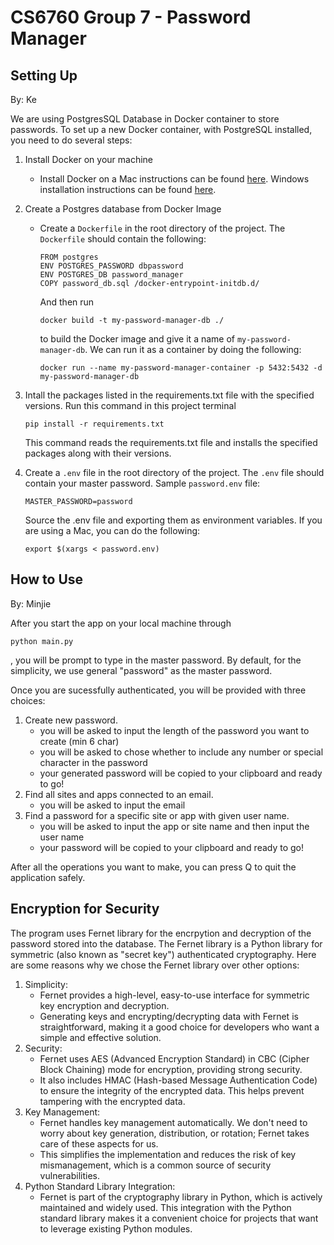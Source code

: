 # CS6760 Group 7 - Password Manager

## Setting Up
By: Ke

We are using PostgresSQL Database in Docker container to store passwords. 
To set up a new Docker container, with PostgreSQL installed, you need to do several steps:

1. Install Docker on your machine
   - Install Docker on a Mac instructions can be found [here](https://docs.docker.com/desktop/install/mac-install/). Windows installation instructions can be found [here](https://docs.docker.com/desktop/install/windows-install/).

2. Create a Postgres database from Docker Image
   - Create a `Dockerfile` in the root directory of the project. The `Dockerfile` should contain the following:
     ```
     FROM postgres
     ENV POSTGRES_PASSWORD dbpassword
     ENV POSTGRES_DB password_manager
     COPY password_db.sql /docker-entrypoint-initdb.d/
     ```
     And then run 
     ```
     docker build -t my-password-manager-db ./
     ``` 
     to build the Docker image and give it a name of `my-password-manager-db`.
     We can run it as a container by doing the following:
      ```
      docker run --name my-password-manager-container -p 5432:5432 -d my-password-manager-db
      ```

3. Intall the packages listed in the requirements.txt file with the specified versions.
   Run this command in this project terminal
      ```
      pip install -r requirements.txt
      ```
   This command reads the requirements.txt file and installs the specified packages along with their versions.

4. Create a `.env` file in the root directory of the project. The `.env` file should contain your master password. 
    Sample `password.env` file:
   ```
   MASTER_PASSWORD=password
   ```
   Source the .env file and exporting them as environment variables. If you are using a Mac, you can do the following:
   ```
   export $(xargs < password.env)
   ```

## How to Use
By: Minjie

After you start the app on your local machine through 
   ```
   python main.py
   ```
   , you will be prompt to type in the master password. By default, for the simplicity, we use general "password" as the master password.

Once you are sucessfully authenticated, you will be provided with three choices:
   1. Create new password.
         - you will be asked to input the length of the password you want to create (min 6 char)
         - you will be asked to chose whether to include any number or special character in the password
         - your generated password will be copied to your clipboard and ready to go!
   2. Find all sites and apps connected to an email.
         - you will be asked to input the email
   3. Find a password for a specific site or app with given user name.
         - you will be asked to input the app or site name and then input the user name
         - your password will be copied to your clipboard and ready to go!

After all the operations you want to make, you can press Q to quit the application safely.


## Encryption for Security
The program uses Fernet library for the encrpytion and decryption of the password stored into the database. The Fernet library is a Python library for symmetric (also known as "secret key") authenticated cryptography. Here are some reasons why we chose the Fernet library over other options:

1. Simplicity:
   - Fernet provides a high-level, easy-to-use interface for symmetric key encryption and decryption.
   - Generating keys and encrypting/decrypting data with Fernet is straightforward, making it a good choice for developers who want a simple and effective solution.
2. Security:
   - Fernet uses AES (Advanced Encryption Standard) in CBC (Cipher Block Chaining) mode for encryption, providing strong security.
   - It also includes HMAC (Hash-based Message Authentication Code) to ensure the integrity of the encrypted data. This helps prevent tampering with the encrypted data.
3. Key Management:
   - Fernet handles key management automatically. We don't need to worry about key generation, distribution, or rotation; Fernet takes care of these aspects for us.
   - This simplifies the implementation and reduces the risk of key mismanagement, which is a common source of security vulnerabilities.
4. Python Standard Library Integration:
   - Fernet is part of the cryptography library in Python, which is actively maintained and widely used. This integration with the Python standard library makes it a convenient choice for projects that want to leverage existing Python modules.

